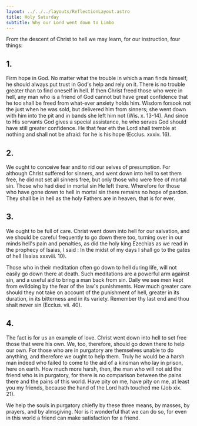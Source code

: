 ```yaml
---
layout: ../../../layouts/ReflectionLayout.astro
title: Holy Saturday
subtitle: Why our Lord went down to Limbo
---
```


From the descent of Christ to hell we may learn, for our instruction, four things:

## 1.

Firm hope in God. No matter what the trouble in which a man finds himself, he should always put trust in God's help and rely on it. There is no trouble greater than to find oneself in hell. If then Christ freed those who were in hell, any man who is a friend of God cannot but have great confidence that he too shall be freed from what-ever anxiety holds him. Wisdom forsook not the just when he was sold, but delivered him from sinners; she went down with him into the pit and in bands she left him not (Wis. x. 13-14). And since to His servants God gives a special assistance, he who serves God should have still greater confidence. He that fear eth the Lord shall tremble at nothing and shall not be afraid: for he is his hope (Ecclus. xxxiv. 16).

## 2.

We ought to conceive fear and to rid our selves of presumption. For although Christ suffered for sinners, and went down into hell to set them free, he did not set all sinners free, but only those who were free of mortal sin. Those who had died in mortal sin He left there. Wherefore for those who have gone down to hell in mortal sin there remains no hope of pardon. They shall be in hell as the holy Fathers are in heaven, that is for ever.

## 3.

We ought to be full of care. Christ went down into hell for our salvation, and we should be careful frequently to go down there too, turning over in our minds hell's pain and penalties, as did the holy king Ezechias as we read in the prophecy of Isaias, I said : In the midst of my days I shall go to the gates of hell (Isaias xxxviii. 10).

Those who in their meditation often go down to hell during life, will not easily go down there at death. Such meditations are a powerful arm against sin, and a useful aid to bring a man back from sin. Daily we see men kept from evildoing by the fear of the law's punishments. How much greater care should they not take on account of the punishment of hell, greater in its duration, in its bitterness and in its variety. Remember thy last end and thou shalt never sin (Ecclus. vii. 40).

## 4.

The fact is for us an example of love. Christ went down into hell to set free those that were his own. We, too, therefore, should go down there to help our own. For those who are in purgatory are themselves unable to do anything, and therefore we ought to help them. Truly he would be a harsh man indeed who failed to come to the aid of a kinsman who lay in prison, here on earth. How much more harsh, then, the man who will not aid the friend who is in purgatory, for there is no comparison between the pains there and the pains of this world. Have pity on me, have pity on me, at least you my friends, because the hand of the Lord hath touched me (Job xix. 21).

We help the souls in purgatory chiefly by these three means, by masses, by prayers, and by almsgiving. Nor is it wonderful that we can do so, for even in this world a friend can make satisfaction for a friend.
